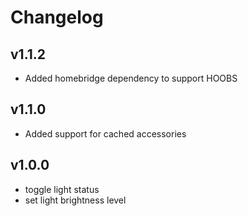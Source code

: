 # Changelog

## v1.1.2
* Added homebridge dependency to support HOOBS


## v1.1.0
* Added support for cached accessories

## v1.0.0
* toggle light status
* set light brightness level
